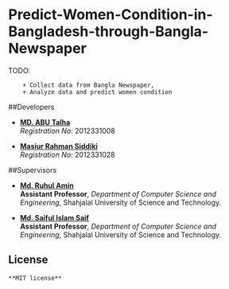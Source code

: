 
# Predict-Women-Condition-in-Bangladesh-through-Bangla-Newspaper
TODO: 

		+ Collect data from Bangla Newspaper,
		+ Analyze data and predict women condition

##Developers

* **[MD. ABU Talha](https://github.com/talha08)**  
*Registration No*: 2012331008   

* **[Masiur Rahman Siddiki](https://github.com/masiur)**     
*Registration No*: 2012331028   



##Supervisors

* **[Md. Ruhul Amin](https://www.linkedin.com/in/shajibsust)**    
**Assistant Professor**, *Department of Computer Science and Engineering*, Shahjalal University of Science and Technology.    
  
* **[Md. Saiful Islam Saif](https://www.linkedin.com/in/saifulcse)**    
**Assistant Professor**, *Department of Computer Science and Engineering*, Shahjalal University of Science and Technology.    
  
	
## License
 	**MIT license**


